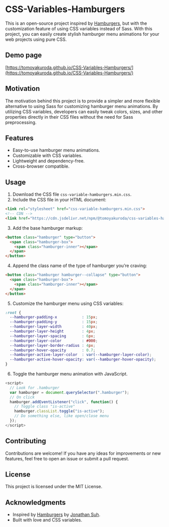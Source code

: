 # CSS-Variables-Hamburgers

This is an open-source project inspired by [Hamburgers](https://jonsuh.com/hamburgers/), but with the customization feature of using CSS variables instead of Sass. With this project, you can easily create stylish hamburger menu animations for your web projects using pure CSS.

## Demo page

[https://tomoyakuroda.github.io/CSS-Variables-Hamburgers/](https://tomoyakuroda.github.io/CSS-Variables-Hamburgers/)

## Motivation

The motivation behind this project is to provide a simpler and more flexible alternative to using Sass for customizing hamburger menu animations. By utilizing CSS variables, developers can easily tweak colors, sizes, and other properties directly in their CSS files without the need for Sass preprocessing.

## Features

- Easy-to-use hamburger menu animations.
- Customizable with CSS variables.
- Lightweight and dependency-free.
- Cross-browser compatible.

## Usage

1. Download the CSS file ```css-variable-hamburgers.min.css```.
2. Include the CSS file in your HTML document:

```html
<link rel="stylesheet" href="css-variable-hamburgers.min.css">
<!-- CDN -->
<link href="https://cdn.jsdelivr.net/npm/@tomoyakuroda/css-variables-hamburgers@1/css-variables-hamburgers.min.css" rel="stylesheet">
```

3. Add the base hamburger markup:

```html
<button class="hamburger" type="button">
  <span class="hamburger-box">
    <span class="hamburger-inner"></span>
  </span>
</button>  
```

4. Append the class name of the type of hamburger you’re craving:

```html
<button class="hamburger hamburger--collapse" type="button">
  <span class="hamburger-box">
    <span class="hamburger-inner"></span>
  </span>
</button> 
```

5. Customize the hamburger menu using CSS variables:

```css
:root {
  --hamburger-padding-x           : 15px;
  --hamburger-padding-y           : 15px;
  --hamburger-layer-width         : 40px;
  --hamburger-layer-height        : 4px;
  --hamburger-layer-spacing       : 6px;
  --hamburger-layer-color         : #000;
  --hamburger-layer-border-radius : 4px;
  --hamburger-hover-opacity       : 0.7;
  --hamburger-active-layer-color  : var(--hamburger-layer-color);
  --hamburger-active-hover-opacity: var(--hamburger-hover-opacity);
}
```

6. Toggle the hamburger menu animation with JavaScript.

```js
<script>
  // Look for .hamburger
  var hamburger = document.querySelector(".hamburger");
  // On click
  hamburger.addEventListener("click", function() {
    // Toggle class "is-active"
    hamburger.classList.toggle("is-active");
    // Do something else, like open/close menu
  });
</script>
```

## Contributing

Contributions are welcome! If you have any ideas for improvements or new features, feel free to open an issue or submit a pull request.

## License

This project is licensed under the MIT License.

## Acknowledgments

- Inspired by [Hamburgers](https://github.com/jonsuh/hamburgers) by [Jonathan Suh](https://github.com/jonsuh).
- Built with love and CSS variables.
